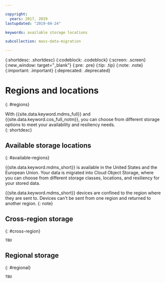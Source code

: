 ```yaml
---

copyright:
  years: 2017, 2019
lastupdated: "2019-04-24"

keywords: available storage locations

subcollection: mass-data-migration

---
```


{:shortdesc: .shortdesc}
{:codeblock: .codeblock}
{:screen: .screen}
{:new_window: target="_blank"}
{:pre: .pre}
{:tip: .tip}
{:note: .note}
{:important: .important}
{:deprecated: .deprecated}

# Regions and locations
{: #regions}

With {{site.data.keyword.mdms_full}} and {{site.data.keyword.cos_full_notm}}, you can choose from different storage options to meet your availability and resiliency needs.  
{: shortdesc}

## Available storage locations
{: #available-regions}

{{site.data.keyword.mdms_short}} is available in the United States and the European Union. Your data is migrated into Cloud Object Storage, where you can choose from different storage classes, locations, and resiliency for your stored data. 

{{site.data.keyword.mdms_short}} devices are confined to the region where they are sent to. Devices can't be sent from one region and returned to another region.
{: note}

## Cross-region storage
{: #cross-region}

`TBU`

## Regional storage
{: #regional}

`TBU`

